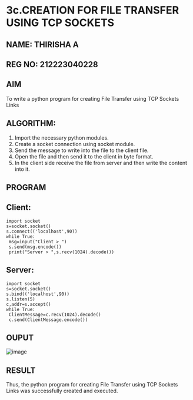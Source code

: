 # 3c.CREATION FOR FILE TRANSFER USING TCP SOCKETS

## NAME: THIRISHA A
## REG NO: 212223040228

## AIM
To write a python program for creating File Transfer using TCP Sockets Links
## ALGORITHM:
1. Import the necessary python modules.
2. Create a socket connection using socket module.
3. Send the message to write into the file to the client file.
4. Open the file and then send it to the client in byte format.
5. In the client side receive the file from server and then write the content into it.
## PROGRAM
## Client:

```
import socket
s=socket.socket()
s.connect(('localhost',90))
while True:
 msg=input("Client > ")
 s.send(msg.encode())
 print("Server > ",s.recv(1024).decode())
```

## Server:
```
import socket
s=socket.socket()
s.bind(('localhost',90))
s.listen(5)
c,addr=s.accept()
while True:
 ClientMessage=c.recv(1024).decode()
 c.send(ClientMessage.encode())
```

## OUPUT

![image](https://github.com/thirisha-0610/3c.FILE_TRANSFER_USING_TCP_SOCKETS/assets/149347494/b7c2c40e-daf9-492c-bab9-2067857bdb35)

## RESULT
Thus, the python program for creating File Transfer using TCP Sockets Links was 
successfully created and executed.
